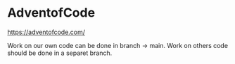 # AdventofCode

https://adventofcode.com/

Work on our own code can be done in branch -> main.
Work on others code should be done in a separet branch. 